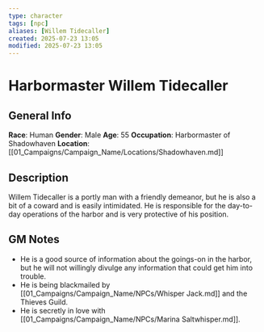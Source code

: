 ```yaml
---
type: character
tags: [npc]
aliases: [Willem Tidecaller]
created: 2025-07-23 13:05
modified: 2025-07-23 13:05
---
```

# Harbormaster Willem Tidecaller

## General Info
**Race**: Human
**Gender**: Male
**Age**: 55
**Occupation**: Harbormaster of Shadowhaven
**Location**: [[01_Campaigns/Campaign_Name/Locations/Shadowhaven.md]]

## Description
Willem Tidecaller is a portly man with a friendly demeanor, but he is also a bit of a coward and is easily intimidated. He is responsible for the day-to-day operations of the harbor and is very protective of his position.

## GM Notes
- He is a good source of information about the goings-on in the harbor, but he will not willingly divulge any information that could get him into trouble.
- He is being blackmailed by [[01_Campaigns/Campaign_Name/NPCs/Whisper Jack.md]] and the Thieves Guild.
- He is secretly in love with [[01_Campaigns/Campaign_Name/NPCs/Marina Saltwhisper.md]].